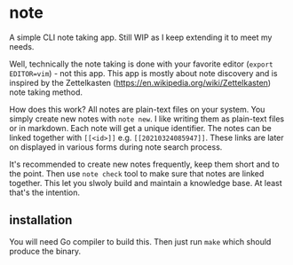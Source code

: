 # note

A simple CLI note taking app. Still WIP as I keep extending it to meet my
needs.

Well, technically the note taking is done with your favorite editor (`export
EDITOR=vim`) - not this app. This app is mostly about note discovery and is
inspired by the Zettelkasten (https://en.wikipedia.org/wiki/Zettelkasten) note
taking method.

How does this work? All notes are plain-text files on your system. You simply
create new notes with `note new`. I like writing them as plain-text files or in
markdown. Each note will get a unique identifier. The notes can be linked
together with `[[<id>]]` e.g. `[[20210324085947]]`. These links are later on
displayed in various forms during note search process.

It's recommended to create new notes frequently, keep them short and to the
point. Then use `note check` tool to make sure that notes are linked together.
This let you slwoly build and maintain a knowledge base. At least that's the
intention.

## installation

You will need Go compiler to build this. Then just run `make` which should
produce the binary.
